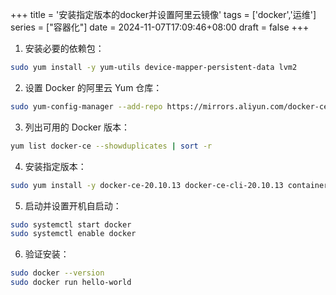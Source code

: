 +++
title = '安装指定版本的docker并设置阿里云镜像'
tags = ['docker','运维']
series = ["容器化"]
date = 2024-11-07T17:09:46+08:00
draft = false
+++
1. 安装必要的依赖包：
```sh
sudo yum install -y yum-utils device-mapper-persistent-data lvm2
```
2. 设置 Docker 的阿里云 Yum 仓库：
```sh
sudo yum-config-manager --add-repo https://mirrors.aliyun.com/docker-ce/linux/centos/docker-ce.repo
```

3. 列出可用的 Docker 版本：
```sh
yum list docker-ce --showduplicates | sort -r
```

4. 安装指定版本：
```sh
sudo yum install -y docker-ce-20.10.13 docker-ce-cli-20.10.13 containerd.io
```

5. 启动并设置开机自启动：
```sh
sudo systemctl start docker
sudo systemctl enable docker
```

6. 验证安装：
```sh
sudo docker --version
sudo docker run hello-world
```
